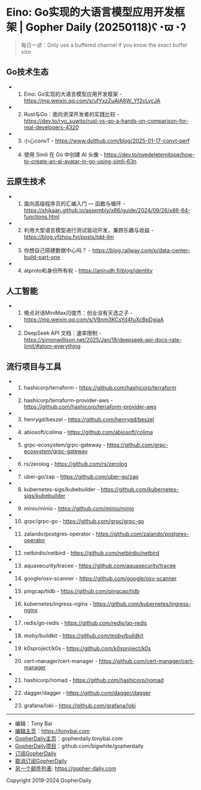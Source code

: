 # Eino: Go实现的大语言模型应用开发框架 | Gopher Daily (20250118)ʕ◔ϖ◔ʔ

>每日一谚：Only use a buffered channel if you know the exact buffer size

## Go技术生态


- 1. Eino: Go实现的大语言模型应用开发框架 - https://mp.weixin.qq.com/s/ufYxzZuAIA8W_Yf2cLycJA

- 2. Rust与Go：面向资深开发者的实践比较 - https://dev.to/ryo_suwito/rust-vs-go-a-hands-on-comparison-for-real-developers-4320

- 3. 小心convT - https://www.dolthub.com/blog/2025-01-17-convt-perf

- 4. 使用 Simli 在 Go 中创建 AI 头像 - https://dev.to/oyedeletemitope/how-to-create-an-ai-avatar-in-go-using-simli-63n


## 云原生技术


- 1. 面向高级程序员的汇编入门 — 函数与循环 - https://shikaan.github.io/assembly/x86/guide/2024/09/26/x86-64-functions.html

- 2. 利用大型语言模型进行测试驱动开发，兼顾乐趣与收益 - https://blog.yfzhou.fyi/posts/tdd-llm

- 3. 你想自己搭建数据中心吗？ - https://blog.railway.com/p/data-center-build-part-one

- 4. atproto和身份所有权 - https://anirudh.fi/blog/identity


## 人工智能


- 1. 晚点对话MiniMax闫俊杰：创业没有天选之子 - https://mp.weixin.qq.com/s/VBnm3KCsYd4fuXcBpDgiaA

- 2. DeepSeek API 文档：速率限制 - https://simonwillison.net/2025/Jan/18/deepseek-api-docs-rate-limit/#atom-everything


## 流行项目与工具


- 1. hashicorp/terraform - https://github.com/hashicorp/terraform

- 2. hashicorp/terraform-provider-aws - https://github.com/hashicorp/terraform-provider-aws

- 3. henrygd/beszel - https://github.com/henrygd/beszel

- 4. abiosoft/colima - https://github.com/abiosoft/colima

- 5. grpc-ecosystem/grpc-gateway - https://github.com/grpc-ecosystem/grpc-gateway

- 6. rs/zerolog - https://github.com/rs/zerolog

- 7. uber-go/zap - https://github.com/uber-go/zap

- 8. kubernetes-sigs/kubebuilder - https://github.com/kubernetes-sigs/kubebuilder

- 9. minio/minio - https://github.com/minio/minio

- 10. grpc/grpc-go - https://github.com/grpc/grpc-go

- 11. zalando/postgres-operator - https://github.com/zalando/postgres-operator

- 12. netbirdio/netbird - https://github.com/netbirdio/netbird

- 13. aquasecurity/tracee - https://github.com/aquasecurity/tracee

- 14. google/osv-scanner - https://github.com/google/osv-scanner

- 15. pingcap/tidb - https://github.com/pingcap/tidb

- 16. kubernetes/ingress-nginx - https://github.com/kubernetes/ingress-nginx

- 17. redis/go-redis - https://github.com/redis/go-redis

- 18. moby/buildkit - https://github.com/moby/buildkit

- 19. k0sproject/k0s - https://github.com/k0sproject/k0s

- 20. cert-manager/cert-manager - https://github.com/cert-manager/cert-manager

- 21. hashicorp/nomad - https://github.com/hashicorp/nomad

- 22. dagger/dagger - https://github.com/dagger/dagger

- 23. grafana/loki - https://github.com/grafana/loki


----

- 编辑：Tony Bai
- [编辑主页](https://tonybai.com)：https://tonybai.com
- [GopherDaily主页](https://gopherdaily.tonybai.com)：gopherdaily.tonybai.com
- [GopherDaily项目](https://github.com/bigwhite/gopherdaily)：github.com/bigwhite/gopherdaily
- [订阅GopherDaily](https://gopherdaily.tonybai.com/subscribe)
- [取消订阅GopherDaily](https://gopherdaily.tonybai.com/unsubscribe)
- [另一个邮件列表](https://gopher-daily.com): https://gopher-daily.com

Copyright 2019-2024 GopherDaily
